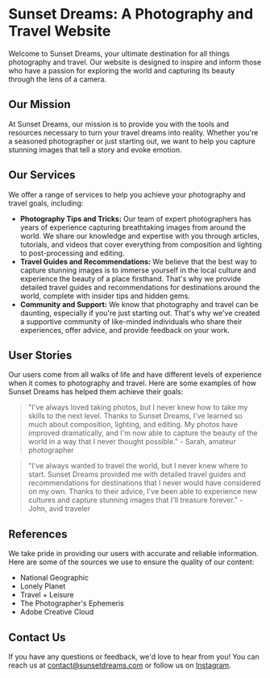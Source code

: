 <!--
Write me content for website with wallpaper which alt text is:

"An abstract image of a sunset with bold, warm colors for a photography or travel website"

The name/title of the page should not be 1:1 copy of the alt text but rather a real content of the website which is using this wallpaper.

- Use markdown format 
- Start with the heading
- The content should look like a real website 
- Include real sections like references, contact, user stories, etc. use things relevant to the page purpose.
- Feel free to use structure like headings, bullets, numbering, blockquotes, paragraphs, horizontal lines, etc.
- You can use formatting like bold or _italic_
- You can include UTF-8 emojis
- Links should be only #hash anchors (and you can refer to the document itself)
- Do not include images
-->

<!--font:Poppins-->

# Sunset Dreams: A Photography and Travel Website

Welcome to Sunset Dreams, your ultimate destination for all things photography and travel. Our website is designed to inspire and inform those who have a passion for exploring the world and capturing its beauty through the lens of a camera.

## Our Mission

At Sunset Dreams, our mission is to provide you with the tools and resources necessary to turn your travel dreams into reality. Whether you're a seasoned photographer or just starting out, we want to help you capture stunning images that tell a story and evoke emotion.

## Our Services

We offer a range of services to help you achieve your photography and travel goals, including:

- **Photography Tips and Tricks:** Our team of expert photographers has years of experience capturing breathtaking images from around the world. We share our knowledge and expertise with you through articles, tutorials, and videos that cover everything from composition and lighting to post-processing and editing.
- **Travel Guides and Recommendations:** We believe that the best way to capture stunning images is to immerse yourself in the local culture and experience the beauty of a place firsthand. That's why we provide detailed travel guides and recommendations for destinations around the world, complete with insider tips and hidden gems.
- **Community and Support:** We know that photography and travel can be daunting, especially if you're just starting out. That's why we've created a supportive community of like-minded individuals who share their experiences, offer advice, and provide feedback on your work.

## User Stories

Our users come from all walks of life and have different levels of experience when it comes to photography and travel. Here are some examples of how Sunset Dreams has helped them achieve their goals:

> "I've always loved taking photos, but I never knew how to take my skills to the next level. Thanks to Sunset Dreams, I've learned so much about composition, lighting, and editing. My photos have improved dramatically, and I'm now able to capture the beauty of the world in a way that I never thought possible." - Sarah, amateur photographer

> "I've always wanted to travel the world, but I never knew where to start. Sunset Dreams provided me with detailed travel guides and recommendations for destinations that I never would have considered on my own. Thanks to their advice, I've been able to experience new cultures and capture stunning images that I'll treasure forever." - John, avid traveler

## References

We take pride in providing our users with accurate and reliable information. Here are some of the sources we use to ensure the quality of our content:

- National Geographic
- Lonely Planet
- Travel + Leisure
- The Photographer's Ephemeris
- Adobe Creative Cloud

## Contact Us

If you have any questions or feedback, we'd love to hear from you! You can reach us at [contact@sunsetdreams.com](mailto:contact@sunsetdreams.com) or follow us on [Instagram](#).
